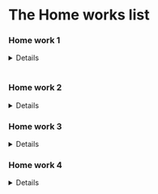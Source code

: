 # The Home works list

### Home work 1

<details>

**Task description**

```bash
  Создать файл simple_math.py и напишите в нем следующий класс:
  
  class SimpleMath:
  # Класс с простыми математическими операциями
  
  def squre(self, x):
    # Возвращает квадрат числа
    return x * x
  
  def cube(self, x):
    # Возвращает куб числа
    return x * x * x
```
**Task**

- Написать unit-тесты для класса SimpleMath.py
- Инструкция: 1) Создать файл test_simple_math.py. 2) Напишите в нем тесты для методов square и cube. 3) Проверьте корректность работы методов для разных значений (например, положительных, отрицательных и нуля)

**Пример ожидаемого поведения**

- Метод square(2) должен возвращать 4.
- Метод cube(-3) должен возвращать -27.
</details>️ 

### Home work 2

<details>

**Task**

Create script which opens Firefox browser, opens any website. Open any oter section on site.
Do a screenshot of that section.

</details>


### Home work 3

<details>

**Task**

Написать автотест с использованием Python и Pytest, который:

Открывает https://itcareerhub.de/ru

Проверяет, что на странице отображаются:
- Логитип ITCareerHub
- Ссылка “Программы”
- Ссылка “Способы оплаты”
- Ссылка “Новости”
- Ссылка “О нас”
- Ссылка “Отзывы” Кнопки переключения языка (ru и de)

Кликнуть по иконке с телефонной трубкой
Проверить что текст “Если вы не дозвонились, заполните форму на сайте. Мы свяжемся с вами” отображается.

</details>

### Home work 4

<details>

**Task**
### Задание 1: Проверка изменения текста кнопки
Тестируемый сайт:

http://uitestingplayground.com/textinput

Шаги теста:
Перейдите на сайт Text Input.

Введите в поле ввода текст "ITCH".

Нажмите на синюю кнопку.

Проверьте, что текст кнопки изменился на "ITCH".

### Задание 2: Проверка загрузки изображений

Тестируемый сайт:

https://bonigarcia.dev/selenium-webdriver-java/loading-images.html

Шаги теста:

Перейдите на сайт Loading Images.

Дождитесь загрузки всех изображений.

Получите значение атрибута alt у третьего изображения.

Убедитесь, что значение атрибута alt равно "award".

</details>